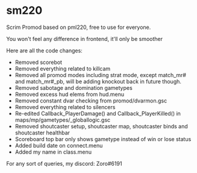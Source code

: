 # sm220
Scrim Promod based on pml220, free to use for everyone.

You won't feel any difference in frontend, it'll only be smoother

Here are all the code changes:

- Removed scorebot
- Removed everything related to killcam
- Removed all promod modes including strat mode, except match_mr# and match_mr#_pb, will be adding knockout back in future though.
- Removed sabotage and domination gametypes
- Removed excess hud elems from hud.menu
- Removed constant dvar checking from promod/dvarmon.gsc
- Removed everything related to silencers
- Re-edited Callback_PlayerDamage() and Callback_PlayerKilled() in maps/mp/gametypes/_globallogic.gsc
- Removed shoutcaster setup, shoutcaster map, shoutcaster binds and shoutcaster healthbar
- Scoreboard top bar only shows gametype instead of win or lose status
- Added build date on connect.menu
- Added my name in class.menu

For any sort of queries,
my discord: Zoro#6191